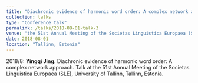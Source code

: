 ```yaml
---
title: "Diachronic evidence of harmonic word order: A complex network approach"
collection: talks
type: "Conference talk"
permalink: /talks/2018-08-01-talk-3
venue: "the 51st Annual Meeting of the Societas Linguistica Europaea (SLE)"
date: 2018-08-01
location: "Tallinn, Estonia"
---
```


2018/8: **Yingqi Jing**. Diachronic evidence of harmonic word order: A complex network approach. Talk at the 51st Annual Meeting of the Societas Linguistica Europaea (SLE), University of Tallinn, Tallinn, Estonia.
